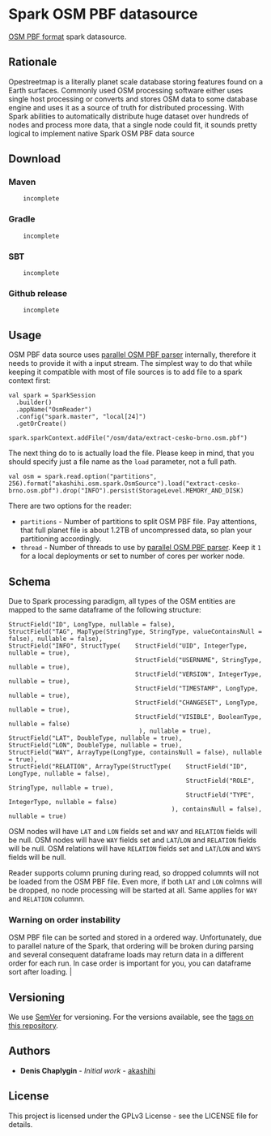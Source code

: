 # Spark OSM PBF datasource

[OSM PBF format](https://wiki.openstreetmap.org/wiki/PBF_Format) spark datasource.

## Rationale

Opestreetmap is a literally planet scale database storing features found on a Earth surfaces. Commonly used OSM processing software
either uses single host processing or converts and stores OSM data to some database engine and uses it as a source of truth for distributed
processing. With Spark abilities to automatically distribute huge dataset over hundreds of nodes and process more data, that a
single node could fit, it sounds pretty logical to implement native Spark OSM PBF data source  
## Download

### Maven 
        
        incomplete
        
### Gradle

        incomplete
        
### SBT 
                        
        incomplete
        
### Github release

        incomplete
        
## Usage                
        
OSM PBF data source uses [parallel OSM PBF parser](https://github.com/akashihi/parallelpbf) internally, therefore it needs to provide
it with a input stream. The simplest way to do that while keeping it compatible with most of file sources is to add file
to a spark context first:

    val spark = SparkSession
      .builder()
      .appName("OsmReader")
      .config("spark.master", "local[24]")
      .getOrCreate()

    spark.sparkContext.addFile("/osm/data/extract-cesko-brno.osm.pbf")

The next thing do to is actually load the file. Please keep in mind, that you should specify just a file name as 
the `load` parameter, not a full path.     
    
    val osm = spark.read.option("partitions", 256).format("akashihi.osm.spark.OsmSource").load("extract-cesko-brno.osm.pbf").drop("INFO").persist(StorageLevel.MEMORY_AND_DISK)
    
There are two options for the reader:

* `partitions` - Number of partitions to split OSM PBF file. Pay attentions, that full planet file is about 1.2TB of uncompressed data, so plan
your partitioning accordingly.
* `thread` - Number of threads to use by [parallel OSM PBF parser](https://github.com/akashihi/parallelpbf). Keep it
`1` for a local deployments or set to number of cores per worker node.

## Schema

Due to Spark processing paradigm, all types of the OSM entities are mapped to the same dataframe of the following structure:

    StructField("ID", LongType, nullable = false),
    StructField("TAG", MapType(StringType, StringType, valueContainsNull = false), nullable = false),
    StructField("INFO", StructType(    StructField("UID", IntegerType, nullable = true),
                                       StructField("USERNAME", StringType, nullable = true),
                                       StructField("VERSION", IntegerType, nullable = true),
                                       StructField("TIMESTAMP", LongType, nullable = true),
                                       StructField("CHANGESET", LongType, nullable = true),
                                       StructField("VISIBLE", BooleanType, nullable = false)
                                        ), nullable = true),
    StructField("LAT", DoubleType, nullable = true),
    StructField("LON", DoubleType, nullable = true),
    StructField("WAY", ArrayType(LongType, containsNull = false), nullable = true),
    StructField("RELATION", ArrayType(StructType(    StructField("ID", LongType, nullable = false),
                                                     StructField("ROLE", StringType, nullable = true),
                                                     StructField("TYPE", IntegerType, nullable = false)
                                                 ), containsNull = false), nullable = true)

OSM nodes will have `LAT` and `LON` fields set and `WAY` and `RELATION` fields will be null.
OSM nodes will have `WAY` fields set and `LAT`/`LON` and `RELATION` fields will be null.
OSM relations will have `RELATION` fields set and `LAT`/`LON` and `WAYS` fields will be null.

Reader supports column pruning during read, so dropped columnts will not be loaded from the OSM PBF file. Even more,
if both `LAT` and `LON` colmns will be dropped, no node processing will be started at all. Same applies for
`WAY` and `RELATION` columnn.

### Warning on order instability

OSM PBF file can be sorted and stored in a ordered way. Unfortunately, due to parallel nature of the Spark, that 
ordering will be broken during parsing and several consequent dataframe loads may return data in a different order for 
each run. In case order is important for you, you can dataframe sort after loading. 
                          |

## Versioning

We use [SemVer](http://semver.org/) for versioning. For the versions available, see the [tags on this repository](https://github.com/akashihi/spark-osm-reader/tags). 

## Authors

* **Denis Chaplygin** - *Initial work* - [akashihi](https://github.com/akashihi)

## License

This project is licensed under the GPLv3 License - see the LICENSE file for details.